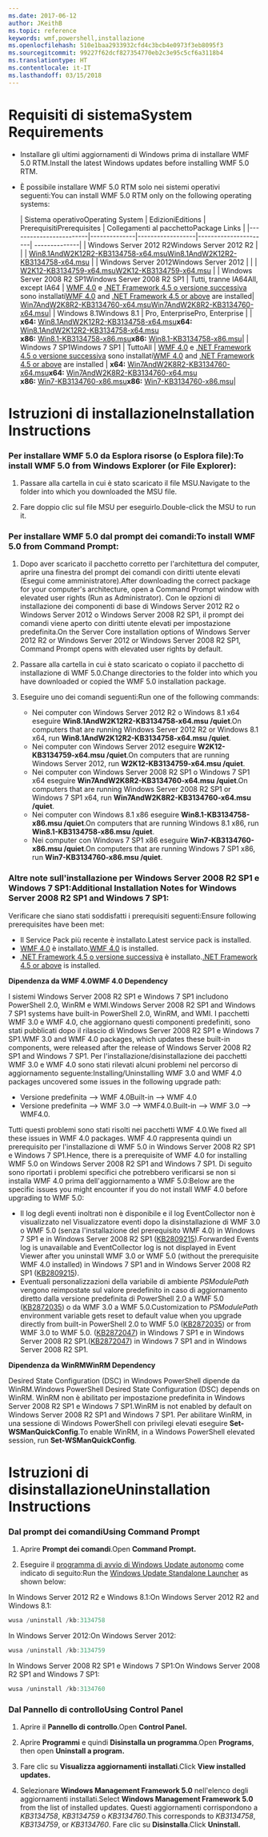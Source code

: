 ```yaml
---
ms.date: 2017-06-12
author: JKeithB
ms.topic: reference
keywords: wmf,powershell,installazione
ms.openlocfilehash: 510e1baa2933932cfd4c3bcb4e0973f3eb8095f3
ms.sourcegitcommit: 99227f62dcf827354770eb2c3e95c5cf6a3118b4
ms.translationtype: HT
ms.contentlocale: it-IT
ms.lasthandoff: 03/15/2018
---
```

# <a name="system-requirements"></a><span data-ttu-id="e4aa0-102">Requisiti di sistema</span><span class="sxs-lookup"><span data-stu-id="e4aa0-102">System Requirements</span></span>

- <span data-ttu-id="e4aa0-103">Installare gli ultimi aggiornamenti di Windows prima di installare WMF 5.0 RTM.</span><span class="sxs-lookup"><span data-stu-id="e4aa0-103">Install the latest Windows updates before installing WMF 5.0 RTM.</span></span>
- <span data-ttu-id="e4aa0-104">È possibile installare WMF 5.0 RTM solo nei sistemi operativi seguenti:</span><span class="sxs-lookup"><span data-stu-id="e4aa0-104">You can install WMF 5.0 RTM only on the following operating systems:</span></span>

    | <span data-ttu-id="e4aa0-105">Sistema operativo</span><span class="sxs-lookup"><span data-stu-id="e4aa0-105">Operating System</span></span>       | <span data-ttu-id="e4aa0-106">Edizioni</span><span class="sxs-lookup"><span data-stu-id="e4aa0-106">Editions</span></span>         | <span data-ttu-id="e4aa0-107">Prerequisiti</span><span class="sxs-lookup"><span data-stu-id="e4aa0-107">Prerequisites</span></span>        |  <span data-ttu-id="e4aa0-108">Collegamenti al pacchetto</span><span class="sxs-lookup"><span data-stu-id="e4aa0-108">Package Links</span></span> |
    |------------------------|--------------|------------------|----------------------| --------------|
    | <span data-ttu-id="e4aa0-109">Windows Server 2012 R2</span><span class="sxs-lookup"><span data-stu-id="e4aa0-109">Windows Server 2012 R2</span></span> |  |  | [<span data-ttu-id="e4aa0-110">Win8.1AndW2K12R2-KB3134758-x64.msu</span><span class="sxs-lookup"><span data-stu-id="e4aa0-110">Win8.1AndW2K12R2-KB3134758-x64.msu</span></span>](http://go.microsoft.com/fwlink/?LinkId=717507) |
    | <span data-ttu-id="e4aa0-111">Windows Server 2012</span><span class="sxs-lookup"><span data-stu-id="e4aa0-111">Windows Server 2012</span></span>    |  |  | [<span data-ttu-id="e4aa0-112">W2K12-KB3134759-x64.msu</span><span class="sxs-lookup"><span data-stu-id="e4aa0-112">W2K12-KB3134759-x64.msu</span></span>](http://go.microsoft.com/fwlink/?LinkId=717506) |
    | <span data-ttu-id="e4aa0-113">Windows Server 2008 R2 SP1</span><span class="sxs-lookup"><span data-stu-id="e4aa0-113">Windows Server 2008 R2 SP1</span></span> | <span data-ttu-id="e4aa0-114">Tutti, tranne IA64</span><span class="sxs-lookup"><span data-stu-id="e4aa0-114">All, except IA64</span></span> | <span data-ttu-id="e4aa0-115">[WMF 4.0](http://www.microsoft.com/en-us/download/details.aspx?id=40855) e [.NET Framework 4.5 o versione successiva](https://msdn.microsoft.com/library/5a4x27ek.aspx) sono installati</span><span class="sxs-lookup"><span data-stu-id="e4aa0-115">[WMF 4.0](http://www.microsoft.com/en-us/download/details.aspx?id=40855) and [.NET Framework 4.5 or above](https://msdn.microsoft.com/library/5a4x27ek.aspx) are installed</span></span>| [<span data-ttu-id="e4aa0-116">Win7AndW2K8R2-KB3134760-x64.msu</span><span class="sxs-lookup"><span data-stu-id="e4aa0-116">Win7AndW2K8R2-KB3134760-x64.msu</span></span>](http://go.microsoft.com/fwlink/?LinkId=717504)|
    | <span data-ttu-id="e4aa0-117">Windows 8.1</span><span class="sxs-lookup"><span data-stu-id="e4aa0-117">Windows 8.1</span></span> | <span data-ttu-id="e4aa0-118">Pro, Enterprise</span><span class="sxs-lookup"><span data-stu-id="e4aa0-118">Pro, Enterprise</span></span> | | <span data-ttu-id="e4aa0-119">**x64:**  [Win8.1AndW2K12R2-KB3134758-x64.msu](http://go.microsoft.com/fwlink/?LinkId=717507)</span><span class="sxs-lookup"><span data-stu-id="e4aa0-119">**x64:**  [Win8.1AndW2K12R2-KB3134758-x64.msu](http://go.microsoft.com/fwlink/?LinkId=717507)</span></span> </br> <span data-ttu-id="e4aa0-120">**x86:**  [Win8.1-KB3134758-x86.msu](http://go.microsoft.com/fwlink/?LinkID=717963)</span><span class="sxs-lookup"><span data-stu-id="e4aa0-120">**x86:**  [Win8.1-KB3134758-x86.msu](http://go.microsoft.com/fwlink/?LinkID=717963)</span></span>|
    | <span data-ttu-id="e4aa0-121">Windows 7 SP1</span><span class="sxs-lookup"><span data-stu-id="e4aa0-121">Windows 7 SP1</span></span> | <span data-ttu-id="e4aa0-122">Tutto</span><span class="sxs-lookup"><span data-stu-id="e4aa0-122">All</span></span> | <span data-ttu-id="e4aa0-123">[WMF 4.0](http://www.microsoft.com/en-us/download/details.aspx?id=40855) e [.NET Framework 4.5 o versione successiva](https://msdn.microsoft.com/library/5a4x27ek.aspx) sono installati</span><span class="sxs-lookup"><span data-stu-id="e4aa0-123">[WMF 4.0](http://www.microsoft.com/en-us/download/details.aspx?id=40855) and [.NET Framework 4.5 or above](https://msdn.microsoft.com/library/5a4x27ek.aspx) are installed</span></span> | <span data-ttu-id="e4aa0-124">**x64:**  [Win7AndW2K8R2-KB3134760-x64.msu](http://go.microsoft.com/fwlink/?LinkId=717504)</span><span class="sxs-lookup"><span data-stu-id="e4aa0-124">**x64:**  [Win7AndW2K8R2-KB3134760-x64.msu](http://go.microsoft.com/fwlink/?LinkId=717504)</span></span>  </br> <span data-ttu-id="e4aa0-125">**x86:**  [Win7-KB3134760-x86.msu](http://go.microsoft.com/fwlink/?LinkID=717962)</span><span class="sxs-lookup"><span data-stu-id="e4aa0-125">**x86:**  [Win7-KB3134760-x86.msu](http://go.microsoft.com/fwlink/?LinkID=717962)</span></span>|

# <a name="installation-instructions"></a><span data-ttu-id="e4aa0-126">Istruzioni di installazione</span><span class="sxs-lookup"><span data-stu-id="e4aa0-126">Installation Instructions</span></span>

### <a name="to-install-wmf-50-from-windows-explorer-or-file-explorer"></a><span data-ttu-id="e4aa0-127">Per installare WMF 5.0 da Esplora risorse (o Esplora file):</span><span class="sxs-lookup"><span data-stu-id="e4aa0-127">To install WMF 5.0 from Windows Explorer (or File Explorer):</span></span>

1. <span data-ttu-id="e4aa0-128">Passare alla cartella in cui è stato scaricato il file MSU.</span><span class="sxs-lookup"><span data-stu-id="e4aa0-128">Navigate to the folder into which you downloaded the MSU file.</span></span>

2. <span data-ttu-id="e4aa0-129">Fare doppio clic sul file MSU per eseguirlo.</span><span class="sxs-lookup"><span data-stu-id="e4aa0-129">Double-click the MSU to run it.</span></span>

### <a name="to-install-wmf-50-from-command-prompt"></a><span data-ttu-id="e4aa0-130">Per installare WMF 5.0 dal prompt dei comandi:</span><span class="sxs-lookup"><span data-stu-id="e4aa0-130">To install WMF 5.0 from Command Prompt:</span></span>

1. <span data-ttu-id="e4aa0-131">Dopo aver scaricato il pacchetto corretto per l'architettura del computer, aprire una finestra del prompt dei comandi con diritti utente elevati (Esegui come amministratore).</span><span class="sxs-lookup"><span data-stu-id="e4aa0-131">After downloading the correct package for your computer's architecture, open a Command Prompt window with elevated user rights (Run as Administrator).</span></span> <span data-ttu-id="e4aa0-132">Con le opzioni di installazione dei componenti di base di Windows Server 2012 R2 o Windows Server 2012 o Windows Server 2008 R2 SP1, il prompt dei comandi viene aperto con diritti utente elevati per impostazione predefinita.</span><span class="sxs-lookup"><span data-stu-id="e4aa0-132">On the Server Core installation options of Windows Server 2012 R2 or Windows Server 2012 or Windows Server 2008 R2 SP1, Command Prompt opens with elevated user rights by default.</span></span>

2. <span data-ttu-id="e4aa0-133">Passare alla cartella in cui è stato scaricato o copiato il pacchetto di installazione di WMF 5.0.</span><span class="sxs-lookup"><span data-stu-id="e4aa0-133">Change directories to the folder into which you have downloaded or copied the WMF 5.0 installation package.</span></span>

3. <span data-ttu-id="e4aa0-134">Eseguire uno dei comandi seguenti:</span><span class="sxs-lookup"><span data-stu-id="e4aa0-134">Run one of the following commands:</span></span>
    - <span data-ttu-id="e4aa0-135">Nei computer con Windows Server 2012 R2 o Windows 8.1 x64 eseguire **Win8.1AndW2K12R2-KB3134758-x64.msu /quiet**.</span><span class="sxs-lookup"><span data-stu-id="e4aa0-135">On computers that are running Windows Server 2012 R2 or Windows 8.1 x64, run **Win8.1AndW2K12R2-KB3134758-x64.msu /quiet**.</span></span>
    - <span data-ttu-id="e4aa0-136">Nei computer con Windows Server 2012 eseguire **W2K12-KB3134759-x64.msu /quiet**.</span><span class="sxs-lookup"><span data-stu-id="e4aa0-136">On computers that are running Windows Server 2012, run **W2K12-KB3134759-x64.msu /quiet**.</span></span>
    - <span data-ttu-id="e4aa0-137">Nei computer con Windows Server 2008 R2 SP1 o Windows 7 SP1 x64 eseguire **Win7AndW2K8R2-KB3134760-x64.msu /quiet**.</span><span class="sxs-lookup"><span data-stu-id="e4aa0-137">On computers that are running Windows Server 2008 R2 SP1 or Windows 7 SP1 x64, run **Win7AndW2K8R2-KB3134760-x64.msu /quiet**.</span></span>
    - <span data-ttu-id="e4aa0-138">Nei computer con Windows 8.1 x86 eseguire **Win8.1-KB3134758-x86.msu /quiet**.</span><span class="sxs-lookup"><span data-stu-id="e4aa0-138">On computers that are running Windows 8.1 x86, run **Win8.1-KB3134758-x86.msu /quiet**.</span></span>
    - <span data-ttu-id="e4aa0-139">Nei computer con Windows 7 SP1 x86 eseguire **Win7-KB3134760-x86.msu /quiet**.</span><span class="sxs-lookup"><span data-stu-id="e4aa0-139">On computers that are running Windows 7 SP1 x86, run **Win7-KB3134760-x86.msu /quiet**.</span></span>

### <a name="additional-installation-notes-for-windows-server-2008-r2-sp1-and-windows-7-sp1"></a><span data-ttu-id="e4aa0-140">Altre note sull'installazione per Windows Server 2008 R2 SP1 e Windows 7 SP1:</span><span class="sxs-lookup"><span data-stu-id="e4aa0-140">Additional Installation Notes for Windows Server 2008 R2 SP1 and Windows 7 SP1:</span></span>

<span data-ttu-id="e4aa0-141">Verificare che siano stati soddisfatti i prerequisiti seguenti:</span><span class="sxs-lookup"><span data-stu-id="e4aa0-141">Ensure following prerequisites have been met:</span></span>
- <span data-ttu-id="e4aa0-142">Il Service Pack più recente è installato.</span><span class="sxs-lookup"><span data-stu-id="e4aa0-142">Latest service pack is installed.</span></span>
- <span data-ttu-id="e4aa0-143">[WMF 4.0](http://www.microsoft.com/en-us/download/details.aspx?id=40855) è installato.</span><span class="sxs-lookup"><span data-stu-id="e4aa0-143">[WMF 4.0](http://www.microsoft.com/en-us/download/details.aspx?id=40855) is installed.</span></span>
- <span data-ttu-id="e4aa0-144">[.NET Framework 4.5 o versione successiva](https://msdn.microsoft.com/library/5a4x27ek.aspx) è installato.</span><span class="sxs-lookup"><span data-stu-id="e4aa0-144">[.NET Framework 4.5 or above](https://msdn.microsoft.com/library/5a4x27ek.aspx) is installed.</span></span>

<span data-ttu-id="e4aa0-145">**Dipendenza da WMF 4.0**</span><span class="sxs-lookup"><span data-stu-id="e4aa0-145">**WMF 4.0 Dependency**</span></span>

<span data-ttu-id="e4aa0-146">I sistemi Windows Server 2008 R2 SP1 e Windows 7 SP1 includono PowerShell 2.0, WinRM e WMI.</span><span class="sxs-lookup"><span data-stu-id="e4aa0-146">Windows Server 2008 R2 SP1 and Windows 7 SP1 systems have built-in PowerShell 2.0, WinRM, and WMI.</span></span> <span data-ttu-id="e4aa0-147">I pacchetti WMF 3.0 e WMF 4.0, che aggiornano questi componenti predefiniti, sono stati pubblicati dopo il rilascio di Windows Server 2008 R2 SP1 e Windows 7 SP1.</span><span class="sxs-lookup"><span data-stu-id="e4aa0-147">WMF 3.0 and WMF 4.0 packages, which updates these built-in components, were released after the release of Windows Server 2008 R2 SP1 and Windows 7 SP1.</span></span> <span data-ttu-id="e4aa0-148">Per l'installazione/disinstallazione dei pacchetti WMF 3.0 e WMF 4.0 sono stati rilevati alcuni problemi nel percorso di aggiornamento seguente:</span><span class="sxs-lookup"><span data-stu-id="e4aa0-148">Installing/Uninstalling WMF 3.0 and WMF 4.0 packages uncovered some issues in the following upgrade path:</span></span>

- <span data-ttu-id="e4aa0-149">Versione predefinita --> WMF 4.0</span><span class="sxs-lookup"><span data-stu-id="e4aa0-149">Built-in --> WMF 4.0</span></span>
- <span data-ttu-id="e4aa0-150">Versione predefinita --> WMF 3.0 --> WMF4.0.</span><span class="sxs-lookup"><span data-stu-id="e4aa0-150">Built-in --> WMF 3.0 --> WMF4.0.</span></span> 

<span data-ttu-id="e4aa0-151">Tutti questi problemi sono stati risolti nei pacchetti WMF 4.0.</span><span class="sxs-lookup"><span data-stu-id="e4aa0-151">We fixed all these issues in WMF 4.0 packages.</span></span> <span data-ttu-id="e4aa0-152">WMF 4.0 rappresenta quindi un prerequisito per l'installazione di WMF 5.0 in Windows Server 2008 R2 SP1 e Windows 7 SP1.</span><span class="sxs-lookup"><span data-stu-id="e4aa0-152">Hence, there is a prerequisite of WMF 4.0 for installing WMF 5.0 on Windows Server 2008 R2 SP1 and Windows 7 SP1.</span></span> <span data-ttu-id="e4aa0-153">Di seguito sono riportati i problemi specifici che potrebbero verificarsi se non si installa WMF 4.0 prima dell'aggiornamento a WMF 5.0:</span><span class="sxs-lookup"><span data-stu-id="e4aa0-153">Below are the specific issues you might encounter if you do not install WMF 4.0 before upgrading to WMF 5.0:</span></span>

- <span data-ttu-id="e4aa0-154">Il log degli eventi inoltrati non è disponibile e il log EventCollector non è visualizzato nel Visualizzatore eventi dopo la disinstallazione di WMF 3.0 o WMF 5.0 (senza l'installazione del prerequisito WMF 4.0) in Windows 7 SP1 e in Windows Server 2008 R2 SP1 ([KB2809215](https://support.microsoft.com/en-us/kb/2809215)).</span><span class="sxs-lookup"><span data-stu-id="e4aa0-154">Forwarded Events log is unavailable and EventCollector log is not displayed in Event Viewer after you uninstall WMF 3.0 or WMF 5.0 (without the prerequisite WMF 4.0 installed) in Windows 7 SP1 and in Windows Server 2008 R2 SP1 ([KB2809215](https://support.microsoft.com/en-us/kb/2809215)).</span></span>
- <span data-ttu-id="e4aa0-155">Eventuali personalizzazioni della variabile di ambiente *PSModulePath* vengono reimpostate sul valore predefinito in caso di aggiornamento diretto dalla versione predefinita di PowerShell 2.0 a WMF 5.0 ([KB2872035](https://support.microsoft.com/en-us/kb/2872035)) o da WMF 3.0 a WMF 5.0.</span><span class="sxs-lookup"><span data-stu-id="e4aa0-155">Customization to *PSModulePath* environment variable gets reset to default value when you upgrade directly from built-in PowerShell 2.0 to WMF 5.0 ([KB2872035](https://support.microsoft.com/en-us/kb/2872035)) or from WMF 3.0 to WMF 5.0.</span></span> <span data-ttu-id="e4aa0-156">([KB2872047](https://support.microsoft.com/en-us/kb/2872047)) in Windows 7 SP1 e in Windows Server 2008 R2 SP1.</span><span class="sxs-lookup"><span data-stu-id="e4aa0-156">([KB2872047](https://support.microsoft.com/en-us/kb/2872047)) in Windows 7 SP1 and in Windows Server 2008 R2 SP1.</span></span>

<span data-ttu-id="e4aa0-157">**Dipendenza da WinRM**</span><span class="sxs-lookup"><span data-stu-id="e4aa0-157">**WinRM Dependency**</span></span>

<span data-ttu-id="e4aa0-158">Desired State Configuration (DSC) in Windows PowerShell dipende da WinRM.</span><span class="sxs-lookup"><span data-stu-id="e4aa0-158">Windows PowerShell Desired State Configuration (DSC) depends on WinRM.</span></span> <span data-ttu-id="e4aa0-159">WinRM non è abilitato per impostazione predefinita in Windows Server 2008 R2 SP1 e Windows 7 SP1.</span><span class="sxs-lookup"><span data-stu-id="e4aa0-159">WinRM is not enabled by default on Windows Server 2008 R2 SP1 and Windows 7 SP1.</span></span> <span data-ttu-id="e4aa0-160">Per abilitare WinRM, in una sessione di Windows PowerShell con privilegi elevati eseguire **Set-WSManQuickConfig**.</span><span class="sxs-lookup"><span data-stu-id="e4aa0-160">To enable WinRM, in a Windows PowerShell elevated session, run **Set-WSManQuickConfig**.</span></span>

# <a name="uninstallation-instructions"></a><span data-ttu-id="e4aa0-161">Istruzioni di disinstallazione</span><span class="sxs-lookup"><span data-stu-id="e4aa0-161">Uninstallation Instructions</span></span>

### <a name="using-command-prompt"></a><span data-ttu-id="e4aa0-162">Dal prompt dei comandi</span><span class="sxs-lookup"><span data-stu-id="e4aa0-162">Using Command Prompt</span></span>

1.  <span data-ttu-id="e4aa0-163">Aprire **Prompt dei comandi**.</span><span class="sxs-lookup"><span data-stu-id="e4aa0-163">Open **Command Prompt.**</span></span>

2.  <span data-ttu-id="e4aa0-164">Eseguire il [programma di avvio di Windows Update autonomo](https://support.microsoft.com/en-us/kb/934307) come indicato di seguito:</span><span class="sxs-lookup"><span data-stu-id="e4aa0-164">Run the [Windows Update Standalone Launcher](https://support.microsoft.com/en-us/kb/934307) as shown below:</span></span>

<span data-ttu-id="e4aa0-165">In Windows Server 2012 R2 e Windows 8.1:</span><span class="sxs-lookup"><span data-stu-id="e4aa0-165">On Windows Server 2012 R2 and Windows 8.1:</span></span>
```powershell
wusa /uninstall /kb:3134758
```
<span data-ttu-id="e4aa0-166">In Windows Server 2012:</span><span class="sxs-lookup"><span data-stu-id="e4aa0-166">On Windows Server 2012:</span></span>
```powershell
wusa /uninstall /kb:3134759
```
<span data-ttu-id="e4aa0-167">In Windows Server 2008 R2 SP1 e Windows 7 SP1:</span><span class="sxs-lookup"><span data-stu-id="e4aa0-167">On Windows Server 2008 R2 SP1 and Windows 7 SP1:</span></span>
```powershell
wusa /uninstall /kb:3134760
```

### <a name="using-control-panel"></a><span data-ttu-id="e4aa0-168">Dal Pannello di controllo</span><span class="sxs-lookup"><span data-stu-id="e4aa0-168">Using Control Panel</span></span>

1.  <span data-ttu-id="e4aa0-169">Aprire il **Pannello di controllo**.</span><span class="sxs-lookup"><span data-stu-id="e4aa0-169">Open **Control Panel.**</span></span>

2.  <span data-ttu-id="e4aa0-170">Aprire **Programmi** e quindi **Disinstalla un programma**.</span><span class="sxs-lookup"><span data-stu-id="e4aa0-170">Open **Programs**, then open **Uninstall a program.**</span></span>

3.  <span data-ttu-id="e4aa0-171">Fare clic su **Visualizza aggiornamenti installati**.</span><span class="sxs-lookup"><span data-stu-id="e4aa0-171">Click **View installed updates.**</span></span>

4.  <span data-ttu-id="e4aa0-172">Selezionare **Windows Management Framework 5.0** nell'elenco degli aggiornamenti installati.</span><span class="sxs-lookup"><span data-stu-id="e4aa0-172">Select **Windows Management Framework 5.0** from the list of installed updates.</span></span> <span data-ttu-id="e4aa0-173">Questi aggiornamenti corrispondono a *KB3134758*, *KB3134759* o *KB3134760*.</span><span class="sxs-lookup"><span data-stu-id="e4aa0-173">This corresponds to *KB3134758*, *KB3134759*, or *KB3134760*.</span></span> <span data-ttu-id="e4aa0-174">Fare clic su **Disinstalla**.</span><span class="sxs-lookup"><span data-stu-id="e4aa0-174">Click **Uninstall.**</span></span>

